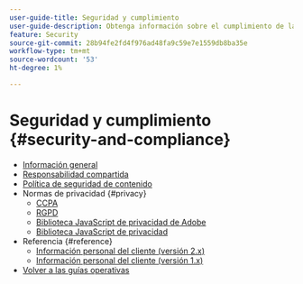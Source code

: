 ```yaml
---
user-guide-title: Seguridad y cumplimiento
user-guide-description: Obtenga información sobre el cumplimiento de la normativa y las responsabilidades del comerciante para mantener un proyecto de Adobe Commerce seguro.
feature: Security
source-git-commit: 28b94fe2fd4f976ad48fa9c59e7e1559db8ba35e
workflow-type: tm+mt
source-wordcount: '53'
ht-degree: 1%

---
```



# Seguridad y cumplimiento {#security-and-compliance}

- [Información general](overview.md)
- [Responsabilidad compartida](shared-responsibility.md)
- [Política de seguridad de contenido](content-security-policy.md)
- Normas de privacidad {#privacy}
   - [CCPA](privacy/ccpa.md)
   - [RGPD](privacy/gdpr.md)
   - [Biblioteca JavaScript de privacidad de Adobe](privacy/adobe-javascript-library.md)
   - [Biblioteca JavaScript de privacidad](privacy/javascript-library.md)
- Referencia {#reference}
   - [Información personal del cliente (versión 2.x)](privacy/data-m2.md)
   - [Información personal del cliente (versión 1.x)](privacy/data-m1.md)
- [Volver a las guías operativas](https://experienceleague.adobe.com/docs/commerce-operations/operational-guides/home.html)
